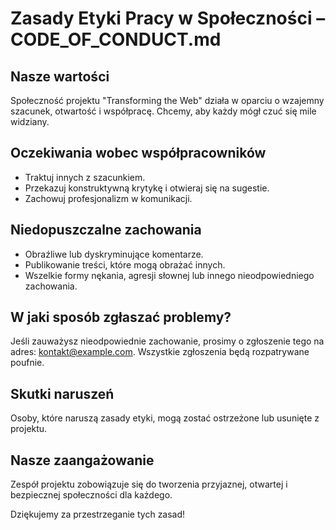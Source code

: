 # Zasady Etyki Pracy w Społeczności – CODE_OF_CONDUCT.md

## Nasze wartości
Społeczność projektu "Transforming the Web" działa w oparciu o wzajemny szacunek, otwartość i współpracę. Chcemy, aby każdy mógł czuć się mile widziany.

## Oczekiwania wobec współpracowników
- Traktuj innych z szacunkiem.
- Przekazuj konstruktywną krytykę i otwieraj się na sugestie.
- Zachowuj profesjonalizm w komunikacji.

## Niedopuszczalne zachowania
- Obraźliwe lub dyskryminujące komentarze.
- Publikowanie treści, które mogą obrażać innych.
- Wszelkie formy nękania, agresji słownej lub innego nieodpowiedniego zachowania.

## W jaki sposób zgłaszać problemy?
Jeśli zauważysz nieodpowiednie zachowanie, prosimy o zgłoszenie tego na adres: [kontakt@example.com](mailto:kontakt@example.com). Wszystkie zgłoszenia będą rozpatrywane poufnie.

## Skutki naruszeń
Osoby, które naruszą zasady etyki, mogą zostać ostrzeżone lub usunięte z projektu.

## Nasze zaangażowanie
Zespół projektu zobowiązuje się do tworzenia przyjaznej, otwartej i bezpiecznej społeczności dla każdego.

Dziękujemy za przestrzeganie tych zasad!
